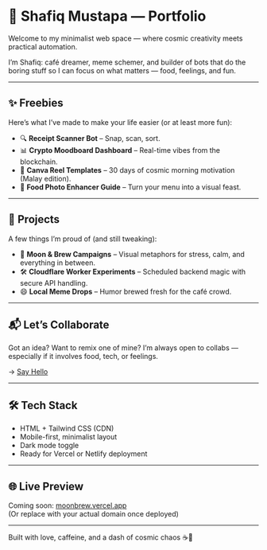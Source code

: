 # 🌙 Shafiq Mustapa — Portfolio

Welcome to my minimalist web space — where cosmic creativity meets practical automation.

I’m Shafiq: café dreamer, meme schemer, and builder of bots that do the boring stuff so I can focus on what matters — food, feelings, and fun.

---

## ✨ Freebies

Here’s what I’ve made to make your life easier (or at least more fun):

- 🔍 **Receipt Scanner Bot** – Snap, scan, sort.
- 📊 **Crypto Moodboard Dashboard** – Real-time vibes from the blockchain.
- 🎨 **Canva Reel Templates** – 30 days of cosmic morning motivation (Malay edition).
- 📸 **Food Photo Enhancer Guide** – Turn your menu into a visual feast.

---

## 🚀 Projects

A few things I’m proud of (and still tweaking):

- 🌌 **Moon & Brew Campaigns** – Visual metaphors for stress, calm, and everything in between.
- 🛠️ **Cloudflare Worker Experiments** – Scheduled backend magic with secure API handling.
- 😄 **Local Meme Drops** – Humor brewed fresh for the café crowd.

---

## 📬 Let’s Collaborate

Got an idea? Want to remix one of mine? I’m always open to collabs — especially if it involves food, tech, or feelings.

→ [Say Hello](mailto:your@email.com)

---

## 🛠 Tech Stack

- HTML + Tailwind CSS (CDN)
- Mobile-first, minimalist layout
- Dark mode toggle
- Ready for Vercel or Netlify deployment

---

## 🌐 Live Preview

Coming soon: [moonbrew.vercel.app](https://moonbrew.vercel.app)  
(Or replace with your actual domain once deployed)

---

Built with love, caffeine, and a dash of cosmic chaos ☕🌌
